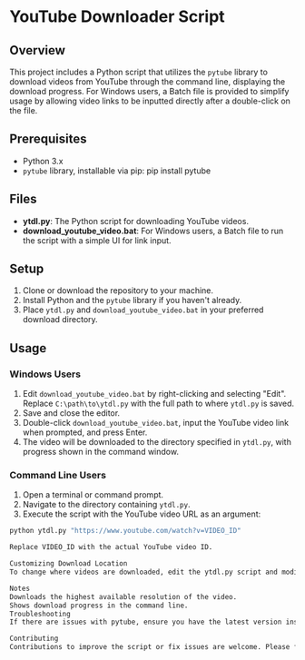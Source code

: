 # YouTube Downloader Script

## Overview
This project includes a Python script that utilizes the `pytube` library to download videos from YouTube through the command line, displaying the download progress. For Windows users, a Batch file is provided to simplify usage by allowing video links to be inputted directly after a double-click on the file.

## Prerequisites
- Python 3.x
- `pytube` library, installable via pip:
      pip install pytube


## Files
- **ytdl.py**: The Python script for downloading YouTube videos.
- **download_youtube_video.bat**: For Windows users, a Batch file to run the script with a simple UI for link input.

## Setup
1. Clone or download the repository to your machine.
2. Install Python and the `pytube` library if you haven't already.
3. Place `ytdl.py` and `download_youtube_video.bat` in your preferred download directory.

## Usage

### Windows Users
1. Edit `download_youtube_video.bat` by right-clicking and selecting "Edit". Replace `C:\path\to\ytdl.py` with the full path to where `ytdl.py` is saved.
2. Save and close the editor.
3. Double-click `download_youtube_video.bat`, input the YouTube video link when prompted, and press Enter.
4. The video will be downloaded to the directory specified in `ytdl.py`, with progress shown in the command window.

### Command Line Users
1. Open a terminal or command prompt.
2. Navigate to the directory containing `ytdl.py`.
3. Execute the script with the YouTube video URL as an argument:
 ```bash
 python ytdl.py "https://www.youtube.com/watch?v=VIDEO_ID"

Replace VIDEO_ID with the actual YouTube video ID.

Customizing Download Location
To change where videos are downloaded, edit the ytdl.py script and modify the path in the yd.download('/path/to/directory') function to your desired location.

Notes
Downloads the highest available resolution of the video.
Shows download progress in the command line.
Troubleshooting
If there are issues with pytube, ensure you have the latest version installed. PyTube is frequently updated to fix bugs and issues.

Contributing
Contributions to improve the script or fix issues are welcome. Please fork the repository and submit a pull request with your changes.
